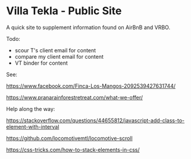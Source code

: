 # Villa Tekla - Public Site

A quick site to supplement information found on AirBnB and VRBO.

Todo:

- scour T's client email for content
- compare my client email for content
- VT binder for content

See:

https://www.facebook.com/Finca-Los-Mangos-2092539427631744/

https://www.pranarainforestretreat.com/what-we-offer/

Help along the way:

https://stackoverflow.com/questions/44655812/javascript-add-class-to-element-with-interval

https://github.com/locomotivemtl/locomotive-scroll

https://css-tricks.com/how-to-stack-elements-in-css/
